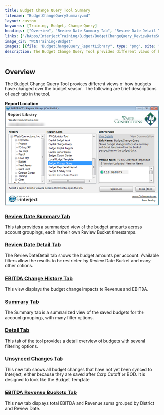```yaml
---
title: Budget Change Query Tool Summary
filename: "BudgetChangeQuerySummary.md"
layout: custom
keywords: [Training, Budget, Change Query]
headings: ["Overview", "Review Date Summary Tab", "Review Date Detail Tab", "EBITDA Change History Tab", "Summary Tab", "Detail Tab", "Unsynced Changes Tab", "EBITDA Revenue Buckets Tab"]
links: ["/bApps/InterjectTraining/Budget/BudgetChangeQuery_ReviewDateSummary.html", "/bApps/InterjectTraining/Budget/BudgetChangeQuery_ReviewDateDetail.html", "/bApps/InterjectTraining/Budget/BudgetChangeQuery_EBITDAChangeHistory.html", "/bApps/InterjectTraining/Budget/BudgetChangeQuery_Summary.html", "/bApps/InterjectTraining/Budget/BudgetChangeQuery_Detail.html", "/bApps/InterjectTraining/Budget/BudgetChangeQuery_UnsyncedChanges.html", "/bApps/InterjectTraining/Budget/BudgetChangeQuery_EBITDARevenueBuckets.html"]
image_dir: "WCNTraining/Budget"
images: [{file: "BudgetChangeQuery_ReportLibrary", type: "png", site: "", cat: "", sub: "", report: "", ribbon: "", config: ""}]
description: The Budget Change Query Tool provides different views of how budgets have changed over the budget season. The following are brief descriptions of each tab in the tool.
---
```


## Overview

The Budget Change Query Tool provides different views of how budgets have changed over the budget season. The following are brief descriptions of each tab in the tool.

**Report Location**<br>
![](/images/WCNTraining/Budget/BudgetChangeQuery_ReportLibrary.png)

### [Review Date Summary Tab](/bApps/InterjectTraining/Budget/BudgetChangeQuery_ReviewDateSummary.html)

This tab provides a summarized view of the budget amounts across account groupings, each in their own Review Bucket timestamps.

### [Review Date Detail Tab](/bApps/InterjectTraining/Budget/BudgetChangeQuery_ReviewDateDetail.html)

The ReviewDateDetail tab shows the budget amounts per account. Available filters allow the results to be restricted by Review Date Bucket and many other options.

### [EBITDA Change History Tab](/bApps/InterjectTraining/Budget/BudgetChangeQuery_EBITDAChangeHistory.html)

This view displays the budget change impacts to Revenue and EBITDA.

### [Summary Tab](/bApps/InterjectTraining/Budget/BudgetChangeQuery_Summary.html)

The Summary tab is a summarized view of the saved budgets for the account groupings, with many filter options.

### [Detail Tab](/bApps/InterjectTraining/Budget/BudgetChangeQuery_Detail.html)

This tab of the tool provides a detail overview of budgets with several filtering options.

### [Unsynced Changes Tab](/bApps/InterjectTraining/Budget/BudgetChangeQuery_UnsyncedChanges.html)

This new tab shows all budget changes that have not yet been synced to Interject, either because they are saved after Corp Cutoff or BOD. It is designed to look like the Budget Template

### [EBITDA Revenue Buckets Tab](/bApps/InterjectTraining/Budget/BudgetChangeQuery_EBITDARevenueBuckets.html)

This new tab displays total EBITDA and Revenue sums grouped by District and Review Date.